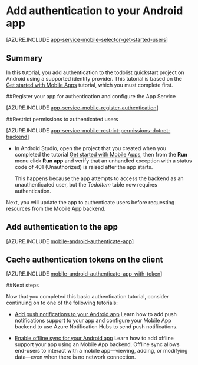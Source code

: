 <properties
	pageTitle="Add authentication on Android with Mobile Apps| Azure App Service"
	description="Learn how to use Mobile Apps in Azure App Service to authenticate users of your Android app through a variety of identity providers, including Google, Facebook, Twitter, and Microsoft."
	services="app-service\mobile"
	documentationCenter="android"
	authors="ggailey777"
	manager="dwrede"
	editor=""/>

<tags
	ms.service="app-service-mobile"
	ms.workload="mobile"
	ms.tgt_pltfrm="mobile-android"
	ms.devlang="java"
	ms.topic="article"
	ms.date="02/04/2016"
	ms.author="glenga"/>

# Add authentication to your Android app

[AZURE.INCLUDE [app-service-mobile-selector-get-started-users](../../includes/app-service-mobile-selector-get-started-users.md)]

## Summary

In this tutorial, you add authentication to the todolist quickstart project on Android using a supported identity provider. This tutorial is based on the [Get started with Mobile Apps] tutorial, which you must complete first.

##<a name="register"></a>Register your app for authentication and configure the App Service

[AZURE.INCLUDE [app-service-mobile-register-authentication](../../includes/app-service-mobile-register-authentication.md)]

##<a name="permissions"></a>Restrict permissions to authenticated users

[AZURE.INCLUDE [app-service-mobile-restrict-permissions-dotnet-backend](../../includes/app-service-mobile-restrict-permissions-dotnet-backend.md)]

+ In Android Studio, open the project that you created when you completed the tutorial [Get started with Mobile Apps], then from the **Run** menu click **Run app** and verify that an unhandled exception with a status code of 401 (Unauthorized) is raised after the app starts.

	 This happens because the app attempts to access the backend as an unauthenticated user, but the _TodoItem_ table now requires authentication.

Next, you will update the app to authenticate users before requesting resources from the Mobile App backend.

## Add authentication to the app

[AZURE.INCLUDE [mobile-android-authenticate-app](../../includes/mobile-android-authenticate-app.md)]

## <a name="cache-tokens"></a>Cache authentication tokens on the client

[AZURE.INCLUDE [mobile-android-authenticate-app-with-token](../../includes/mobile-android-authenticate-app-with-token.md)]

##Next steps

Now that you completed this basic authentication tutorial, consider continuing on to one of the following tutorials:

+ [Add push notifications to your Android app](app-service-mobile-android-get-started-push.md)
  Learn how to add push notifications support to your app and configure your Mobile App backend to use Azure Notification Hubs to send push notifications.

+ [Enable offline sync for your Android app](app-service-mobile-android-get-started-offline-data.md)
  Learn how to add offline support your app using an Mobile App backend. Offline sync allows end-users to interact with a mobile app&mdash;viewing, adding, or modifying data&mdash;even when there is no network connection.



<!-- Anchors. -->
[Register your app for authentication and configure Mobile Services]: #register
[Restrict table permissions to authenticated users]: #permissions
[Add authentication to the app]: #add-authentication
[Store authentication tokens on the client]: #cache-tokens
[Refresh expired tokens]: #refresh-tokens
[Next Steps]:#next-steps


<!-- URLs. -->
[Get started with Mobile Apps]: app-service-mobile-android-get-started.md
